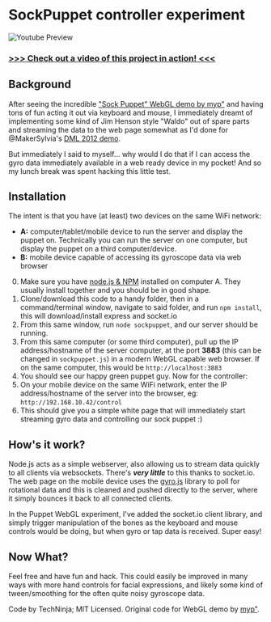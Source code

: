 # SockPuppet controller experiment

![Youtube Preview](http://i.imgur.com/TXog9o7.png)

### [>>> Check out a video of this project in action! <<<](https://www.youtube.com/watch?v=-ihExyT1u5Y)

## Background
After seeing the incredible ["Sock Puppet" WebGL demo by myp"](www.mediosyproyectos.com/puppetic/)
and having tons of fun acting it out via keyboard and mouse, I immediately dreamt
of implementing some kind of Jim Henson style "Waldo" out of spare parts and
streaming the data to the web page somewhat as I'd done for @MakerSylvia's
[DML 2012 demo](https://github.com/techninja/DML2012).

But immediately I said to myself... why would I do that if I can access the gyro
data immediately available in a web ready device in my pocket! And so my lunch
break was spent hacking this little test.

## Installation
The intent is that you have (at least) two devices on the same WiFi network:
 * **A:** computer/tablet/mobile device to run the server and display the puppet
on. Technically you can run the server on one computer, but display the puppet
on a third computer/device.
 * **B:** mobile device capable of accessing its gyroscope data via web browser

 0. Make sure you have [node.js & NPM](http://nodejs.org/) installed on computer
A. They usually install together and you should be in good shape.
 0. Clone/download this code to a handy folder, then in a command/terminal
window, navigate to said folder, and run `npm install`, this will
download/install express and socket.io
 0. From this same window, run `node sockpuppet`, and our server should be
running.
 0. From this same computer (or some third computer), pull up the IP
address/hostname of the server computer, at the port **3883** (this can be changed
in `sockpuppet.js`) in a modern WebGL capable web browser. If on the same
computer, this would be `http://localhost:3883`
 0. You should see our happy green puppet guy. Now for the controller:
 0. On your mobile device on the same WiFi network, enter the IP
address/hostname of the server into the browser, eg:
`http://192.168.10.42/control`
 0. This should give you a simple white page that will immediately start
streaming gyro data and controlling our sock puppet :)

## How's it work?
Node.js acts as a simple webserver, also allowing us to stream data quickly to
all clients via websockets. There's _**very little**_ to this thanks to
socket.io. The web page on the mobile device uses the
[gyro.js](https://github.com/tomgco/gyro.js) library to poll for rotational data
and this is cleaned and pushed directly to the server, where it simply bounces
it back to all connected clients.

In the Puppet WebGL experiment, I've added the socket.io client library, and
simply trigger manipulation of the bones as the keyboard and mouse controls
would be doing, but when gyro or tap data is received. Super easy!

## Now What?
Feel free and have fun and hack. This could easily be improved in many ways with
more hand controls for facial expressions, and likely some kind of
tween/smoothing for the often quite noisy gyroscope data.


Code by TechNinja; MIT Licensed.
Original code for WebGL demo by [myp"](www.mediosyproyectos.com/).
